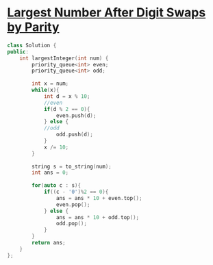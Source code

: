 # [Largest Number After Digit Swaps by Parity](https://leetcode.com/problems/largest-number-after-digit-swaps-by-parity/)

```cpp
class Solution {
public:
    int largestInteger(int num) {
        priority_queue<int> even;
        priority_queue<int> odd;
        
        int x = num;
        while(x){
            int d = x % 10;
            //even
            if(d % 2 == 0){
                even.push(d);
            } else {
            //odd
                odd.push(d);
            }
            x /= 10;
        }
        
        string s = to_string(num);
        int ans = 0;
        
        for(auto c : s){
            if((c - '0')%2 == 0){
                ans = ans * 10 + even.top();
                even.pop();
            } else {
                ans = ans * 10 + odd.top();
                odd.pop();
            }
        }
        return ans;
    }
};
```
